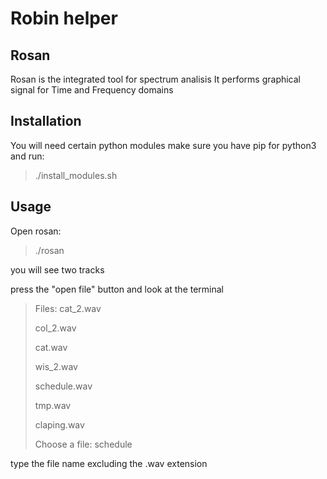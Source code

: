 # Robin helper
## Rosan
Rosan is the integrated tool for spectrum analisis
It performs graphical signal for Time and Frequency domains

## Installation
You will need certain python modules
make sure you have pip for python3 and run:
> ./install_modules.sh


## Usage

Open rosan:

> ./rosan

you will see two tracks

press the "open file" button and look at the terminal

>Files:
>cat_2.wav
>
>col_2.wav
>
>cat.wav
>
>wis_2.wav
>
>schedule.wav
>
>tmp.wav
>
>claping.wav
>
>Choose a file: schedule

type the file name excluding the .wav extension

